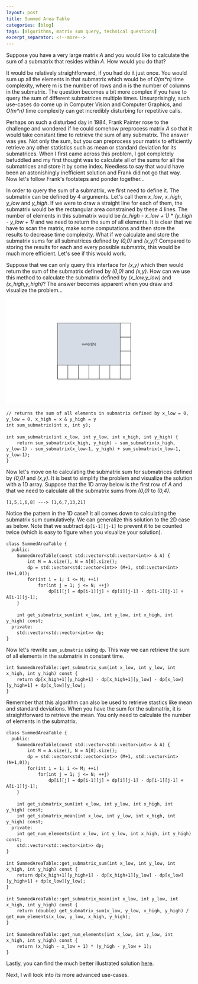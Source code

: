 ```yaml
---
layout: post
title: Summed Area Table
categories: [blog]
tags: [algorithms, matrix sum query, technical questions]
excerpt_separator: <!--more-->
---
```


Suppose you have a very large matrix _A_ and you would like to calculate the sum of a submatrix that resides within _A_. How would you do that? 

It would be relatively straightforward, if you had do it just once. You would sum up all the elements in that submatrix which would be of _O(m*n)_ time complexity, where m is the number of rows and n is the number of columns in the submatrix. The question becomes a bit more complex if you have to query the sum of different submatrices multiple times. Unsurprisingly, such use-cases do come up in Computer Vision and Computer Graphics, and _O(m*n)_ time complexity can get incredibly disturbing for repetitive calls. <!--more-->

Perhaps on such a disturbed day in 1984, Frank Painter rose to the challenge and wondered if he could somehow preprocess matrix _A_ so that it would take constant time to retrieve the sum of any submatrix. The answer was yes. Not only the sum, but you can preprocess your matrix to efficiently retrieve any other statistics such as mean or standard deviation for its submatrices. When I first came across this problem, I got completely befuddled and my first thought was to calculate all of the sums for all the submatrices and store it by some index. Needless to say that would have been an astonishingly inefficient solution and Frank did not go that way. Now let's follow Frank's footsteps and ponder together...

In order to query the sum of a submatrix, we first need to define it. The submatrix can be defined by 4 arguments. Let's call them *x_low*, *x_high*, *y_low* and *y_high*. If we were to draw a straight line for each of them, the submatrix would be the rectangular area constrained by these 4 lines. The number of elements in this submatrix would be *(x_high - x_low + 1)* \* *(y_high - y_low + 1)* and we need to return the sum of all elements. It is clear that we have to scan the matrix, make some computations and then store the results to decrease time complexity. What if we calculate and store the submatrix sums for all submatrices defined by *(0,0)* and *(x,y)*? Compared to storing the results for each and every possible submatrix, this would be much more efficient. Let's see if this would work. 

Suppose that we can only query this interface for *(x,y)* which then would return the sum of the submatrix defined by *(0,0)* and *(x,y)*. How can we use this method to calculate the submatrix defined by *(x_low,y_low)* and *(x_high,y_high)*? The answer becomes apparent when you draw and visualize the problem...

![Summed Area Table](https://raw.githubusercontent.com/kilinco/kilinco.github.io/master/_data/summed-area-table-1.gif)

```
// returns the sum of all elements in submatrix defined by x_low = 0, y_low = 0, x_high = x & y_high = y
int sum_submatrix(int x, int y); 

int sum_submatrix(int x_low, int y_low, int x_high, int y_high) {
    return sum_submatrix(x_high, y_high) - sum_submatrix(x_high, y_low-1) - sum_submatrix(x_low-1, y_high) + sum_submatrix(x_low-1, y_low-1); 
}
```
Now let's move on to calculating the submatrix sum for submatrices defined by *(0,0)* and *(x,y)*. It is best to simplify the problem and visualize the solution with a 1D array. Suppose that the 1D array below is the first row of _A_ and that we need to calculate all the submatrix sums from *(0,0)* to *(0,4)*.

```
[1,5,1,6,8] ---> [1,6,7,13,21]
```

Notice the pattern in the 1D case? It all comes down to calculating the submatrix sum cumulatively. We can generalize this solution to the 2D case as below. Note that we subtract `dp[i-1][j-1]` to prevent it to be counted twice (which is easy to figure when you visualize your solution). 

```
class SummedAreaTable {
  public:
    SummedAreaTable(const std::vector<std::vector<int>> & A) {
        int M = A.size(), N = A[0].size();
        dp = std::vector<std::vector<int>> (M+1, std::vector<int>(N+1,0));
        for(int i = 1; i <= M; ++i)
            for(int j = 1; j <= N; ++j)
                dp[i][j] = dp[i-1][j] + dp[i][j-1] - dp[i-1][j-1] + A[i-1][j-1];
    }
    
    int get_submatrix_sum(int x_low, int y_low, int x_high, int y_high) const;
  private:
    std::vector<std::vector<int>> dp;
}
```

Now let's rewrite `sum_submatrix` using `dp`. This way we can retrieve the sum of all elements in the submatrix in constant time.

```
int SummedAreaTable::get_submatrix_sum(int x_low, int y_low, int x_high, int y_high) const {
    return dp[x_high+1][y_high+1] - dp[x_high+1][y_low] - dp[x_low][y_high+1] + dp[x_low][y_low];
}
```

Remember that this algorithm can also be used to retrieve stastics like mean and standard deviations. When you have the sum for the submatrix, it is straightforward to retrieve the mean. You only need to calculate the number of elements in the submatrix.

```
class SummedAreaTable {
  public:
    SummedAreaTable(const std::vector<std::vector<int>> & A) {
        int M = A.size(), N = A[0].size();
        dp = std::vector<std::vector<int>> (M+1, std::vector<int>(N+1,0));
        for(int i = 1; i <= M; ++i)
            for(int j = 1; j <= N; ++j)
                dp[i][j] = dp[i-1][j] + dp[i][j-1] - dp[i-1][j-1] + A[i-1][j-1];
    }
    
    int get_submatrix_sum(int x_low, int y_low, int x_high, int y_high) const;
    int get_submatrix_mean(int x_low, int y_low, int x_high, int y_high) const;
  private:
    int get_num_elements(int x_low, int y_low, int x_high, int y_high) const;
    std::vector<std::vector<int>> dp;
}

int SummedAreaTable::get_submatrix_sum(int x_low, int y_low, int x_high, int y_high) const {
    return dp[x_high+1][y_high+1] - dp[x_high+1][y_low] - dp[x_low][y_high+1] + dp[x_low][y_low];
}

int SummedAreaTable::get_submatrix_mean(int x_low, int y_low, int x_high, int y_high) const {
    return (double) get_submatrix_sum(x_low, y_low, x_high, y_high) / get_num_elements(x_low, y_low, x_high, y_high);
}

int SummedAreaTable::get_num_elements(int x_low, int y_low, int x_high, int y_high) const {
    return (x_high - x_low + 1) * (y_high - y_low + 1);
}
```

Lastly, you can find the much better illustrated solution [here](https://nayan.co/blog/AI/Integral-Image/). 

Next, I will look into its more advanced use-cases. 

